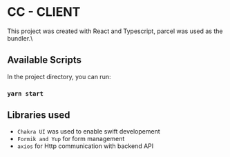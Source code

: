 # CC - CLIENT

This project was created with React and Typescript, parcel was used as the bundler.\

## Available Scripts

In the project directory, you can run:

### `yarn start`

## Libraries used

- `Chakra UI` was used to enable swift developement
- `Formik and Yup` for form management
- `axios` for Http communication with backend API
